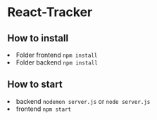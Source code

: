 # React-Tracker


## **How to install**
<li>Folder frontend <code>npm install</code></li>
<li>Folder backend <code>npm install</code></li>


## **How to start**

<li>backend <code>nodemon server.js</code> or <code>node server.js</code></li>
<li>frontend <code>npm start</code></li>
